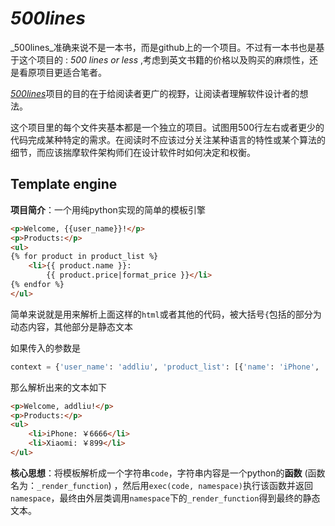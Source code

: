# _500lines_

_500lines_准确来说不是一本书，而是github上的一个项目。不过有一本书也是基于这个项目的 : *500 lines or less* ,考虑到英文书籍的价格以及购买的麻烦性，还是看原项目更适合笔者。

[_500lines_]( [https://github.com/aosabook/500lines](https://github.com/aosabook/500lines))项目的目的在于给阅读者更广的视野，让阅读者理解软件设计者的想法。

这个项目里的每个文件夹基本都是一个独立的项目。试图用500行左右或者更少的代码完成某种特定的需求。在阅读时不应该过分关注某种语言的特性或某个算法的细节，而应该揣摩软件架构师们在设计软件时如何决定和权衡。

## Template engine

**项目简介**：一个用纯python实现的简单的模板引擎

```html
<p>Welcome, {{user_name}}!</p>
<p>Products:</p>
<ul>
{% for product in product_list %}
    <li>{{ product.name }}:
        {{ product.price|format_price }}</li>
{% endfor %}
</ul>
```

简单来说就是用来解析上面这样的`html`或者其他的代码，被大括号`{`包括的部分为动态内容，其他部分是静态文本

如果传入的参数是

```python
context = {'user_name': 'addliu', 'product_list': [{'name': 'iPhone', 'price': 6666}, {'name': 'Xiaomi', 'price': 899}, 'format_price': lambda price: '￥' + str(price)]
```

那么解析出来的文本如下

```html
<p>Welcome, addliu!</p>
<p>Products:</p>
<ul>
    <li>iPhone: ￥6666</li>
  	<li>Xiaomi: ￥899</li>
</ul>
```

**核心思想**：将模板解析成一个字符串`code`，字符串内容是一个python的**函数** (函数名为：`_render_function`) ，然后用`exec(code, namespace)`执行该函数并返回`namespace`，最终由外层类调用`namespace`下的`_render_function`得到最终的静态文本。